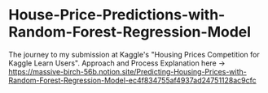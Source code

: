 # House-Price-Predictions-with-Random-Forest-Regression-Model
The journey to my submission at Kaggle's "Housing Prices Competition for Kaggle Learn Users".
Approach and Process Explanation here -> https://massive-birch-56b.notion.site/Predicting-Housing-Prices-with-Random-Forest-Regression-Model-ec4f834755af4937ad24751128ac9cfc
